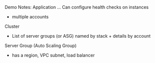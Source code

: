 
Demo Notes:
Application ... Can configure health checks on instances
- multiple accounts

Cluster
- List of server groups (or ASG) named by stack + details by account

Server Group (Auto Scaling Group)
- has a region, VPC subnet, load balancer
